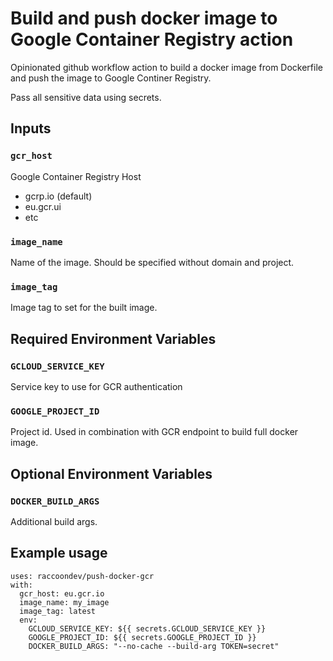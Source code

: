 # Build and push docker image to Google Container Registry action

Opinionated github workflow action to build a docker image from Dockerfile
and push the image to Google Continer Registry.

Pass all sensitive data using secrets.

## Inputs

### `gcr_host`

Google Container Registry Host

- gcrp.io (default)
- eu.gcr.ui
- etc

### `image_name`

Name of the image. Should be specified without domain and project.

### `image_tag`

Image tag to set for the built image.

## Required Environment Variables

### `GCLOUD_SERVICE_KEY`

Service key to use for GCR authentication

### `GOOGLE_PROJECT_ID`

Project id. Used in combination with GCR endpoint to build full docker image.

## Optional Environment Variables

### `DOCKER_BUILD_ARGS`

Additional build args.

## Example usage

```ylm
uses: raccoondev/push-docker-gcr
with:
  gcr_host: eu.gcr.io
  image_name: my_image
  image_tag: latest
  env:
    GCLOUD_SERVICE_KEY: ${{ secrets.GCLOUD_SERVICE_KEY }}
    GOOGLE_PROJECT_ID: ${{ secrets.GOOGLE_PROJECT_ID }}
    DOCKER_BUILD_ARGS: "--no-cache --build-arg TOKEN=secret"
```
